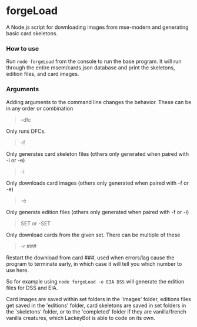 # forgeLoad
A Node.js script for downloading images from mse-modern and generating basic card skeletons.

### How to use
Run `node forgeLoad` from the console to run the base program. It will run through the entire msem/cards.json database and print the skeletons, edition files, and card images.

### Arguments
Adding arguments to the command line changes the behavior. These can be in any order or combination

> -dfc

Only runs DFCs.

> -f

Only generates card skeleton files (others only generated when paired with -i or -e)

> -i

Only downloads card images (others only generated when paired with -f or -e)

> -e

Only generate edition files (others only generated when paired with -f or -i)

> SET or -SET

Only download cards from the given set. There can be multiple of these

> -r ###

Restart the download from card ###, used when errors/lag cause the program to terminate early, in which case it will tell you which number to use here.

So for example using `node forgeLoad -e EIA DSS` will generate the edition files for DSS and EIA.

Card images are saved within set folders in the 'images' folder, editions files get saved in the 'editions' folder, card skeletons are saved in set folders in the 'skeletons' folder, or to the 'completed' folder if they are vanilla/french vanilla creatures, which LackeyBot is able to code on its own.
